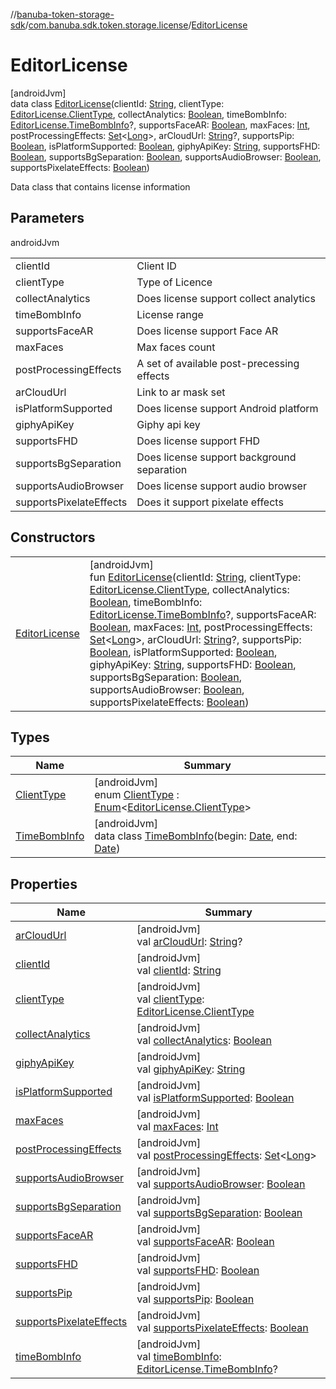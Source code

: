 //[banuba-token-storage-sdk](../../../index.md)/[com.banuba.sdk.token.storage.license](../index.md)/[EditorLicense](index.md)

# EditorLicense

[androidJvm]\
data class [EditorLicense](index.md)(clientId: [String](https://kotlinlang.org/api/latest/jvm/stdlib/kotlin/-string/index.html), clientType: [EditorLicense.ClientType](-client-type/index.md), collectAnalytics: [Boolean](https://kotlinlang.org/api/latest/jvm/stdlib/kotlin/-boolean/index.html), timeBombInfo: [EditorLicense.TimeBombInfo](-time-bomb-info/index.md)?, supportsFaceAR: [Boolean](https://kotlinlang.org/api/latest/jvm/stdlib/kotlin/-boolean/index.html), maxFaces: [Int](https://kotlinlang.org/api/latest/jvm/stdlib/kotlin/-int/index.html), postProcessingEffects: [Set](https://kotlinlang.org/api/latest/jvm/stdlib/kotlin.collections/-set/index.html)&lt;[Long](https://kotlinlang.org/api/latest/jvm/stdlib/kotlin/-long/index.html)&gt;, arCloudUrl: [String](https://kotlinlang.org/api/latest/jvm/stdlib/kotlin/-string/index.html)?, supportsPip: [Boolean](https://kotlinlang.org/api/latest/jvm/stdlib/kotlin/-boolean/index.html), isPlatformSupported: [Boolean](https://kotlinlang.org/api/latest/jvm/stdlib/kotlin/-boolean/index.html), giphyApiKey: [String](https://kotlinlang.org/api/latest/jvm/stdlib/kotlin/-string/index.html), supportsFHD: [Boolean](https://kotlinlang.org/api/latest/jvm/stdlib/kotlin/-boolean/index.html), supportsBgSeparation: [Boolean](https://kotlinlang.org/api/latest/jvm/stdlib/kotlin/-boolean/index.html), supportsAudioBrowser: [Boolean](https://kotlinlang.org/api/latest/jvm/stdlib/kotlin/-boolean/index.html), supportsPixelateEffects: [Boolean](https://kotlinlang.org/api/latest/jvm/stdlib/kotlin/-boolean/index.html))

Data class that contains license information

## Parameters

androidJvm

| | |
|---|---|
| clientId | Client ID |
| clientType | Type of Licence |
| collectAnalytics | Does license support collect analytics |
| timeBombInfo | License range |
| supportsFaceAR | Does license support Face AR |
| maxFaces | Max faces count |
| postProcessingEffects | A set of available post-precessing effects |
| arCloudUrl | Link to ar mask set |
| isPlatformSupported | Does license support Android platform |
| giphyApiKey | Giphy api key |
| supportsFHD | Does license support FHD |
| supportsBgSeparation | Does license support background separation |
| supportsAudioBrowser | Does license support audio browser |
| supportsPixelateEffects | Does it support pixelate effects |

## Constructors

| | |
|---|---|
| [EditorLicense](-editor-license.md) | [androidJvm]<br>fun [EditorLicense](-editor-license.md)(clientId: [String](https://kotlinlang.org/api/latest/jvm/stdlib/kotlin/-string/index.html), clientType: [EditorLicense.ClientType](-client-type/index.md), collectAnalytics: [Boolean](https://kotlinlang.org/api/latest/jvm/stdlib/kotlin/-boolean/index.html), timeBombInfo: [EditorLicense.TimeBombInfo](-time-bomb-info/index.md)?, supportsFaceAR: [Boolean](https://kotlinlang.org/api/latest/jvm/stdlib/kotlin/-boolean/index.html), maxFaces: [Int](https://kotlinlang.org/api/latest/jvm/stdlib/kotlin/-int/index.html), postProcessingEffects: [Set](https://kotlinlang.org/api/latest/jvm/stdlib/kotlin.collections/-set/index.html)&lt;[Long](https://kotlinlang.org/api/latest/jvm/stdlib/kotlin/-long/index.html)&gt;, arCloudUrl: [String](https://kotlinlang.org/api/latest/jvm/stdlib/kotlin/-string/index.html)?, supportsPip: [Boolean](https://kotlinlang.org/api/latest/jvm/stdlib/kotlin/-boolean/index.html), isPlatformSupported: [Boolean](https://kotlinlang.org/api/latest/jvm/stdlib/kotlin/-boolean/index.html), giphyApiKey: [String](https://kotlinlang.org/api/latest/jvm/stdlib/kotlin/-string/index.html), supportsFHD: [Boolean](https://kotlinlang.org/api/latest/jvm/stdlib/kotlin/-boolean/index.html), supportsBgSeparation: [Boolean](https://kotlinlang.org/api/latest/jvm/stdlib/kotlin/-boolean/index.html), supportsAudioBrowser: [Boolean](https://kotlinlang.org/api/latest/jvm/stdlib/kotlin/-boolean/index.html), supportsPixelateEffects: [Boolean](https://kotlinlang.org/api/latest/jvm/stdlib/kotlin/-boolean/index.html)) |

## Types

| Name | Summary |
|---|---|
| [ClientType](-client-type/index.md) | [androidJvm]<br>enum [ClientType](-client-type/index.md) : [Enum](https://kotlinlang.org/api/latest/jvm/stdlib/kotlin/-enum/index.html)&lt;[EditorLicense.ClientType](-client-type/index.md)&gt; |
| [TimeBombInfo](-time-bomb-info/index.md) | [androidJvm]<br>data class [TimeBombInfo](-time-bomb-info/index.md)(begin: [Date](https://developer.android.com/reference/kotlin/java/util/Date.html), end: [Date](https://developer.android.com/reference/kotlin/java/util/Date.html)) |

## Properties

| Name | Summary |
|---|---|
| [arCloudUrl](ar-cloud-url.md) | [androidJvm]<br>val [arCloudUrl](ar-cloud-url.md): [String](https://kotlinlang.org/api/latest/jvm/stdlib/kotlin/-string/index.html)? |
| [clientId](client-id.md) | [androidJvm]<br>val [clientId](client-id.md): [String](https://kotlinlang.org/api/latest/jvm/stdlib/kotlin/-string/index.html) |
| [clientType](client-type.md) | [androidJvm]<br>val [clientType](client-type.md): [EditorLicense.ClientType](-client-type/index.md) |
| [collectAnalytics](collect-analytics.md) | [androidJvm]<br>val [collectAnalytics](collect-analytics.md): [Boolean](https://kotlinlang.org/api/latest/jvm/stdlib/kotlin/-boolean/index.html) |
| [giphyApiKey](giphy-api-key.md) | [androidJvm]<br>val [giphyApiKey](giphy-api-key.md): [String](https://kotlinlang.org/api/latest/jvm/stdlib/kotlin/-string/index.html) |
| [isPlatformSupported](is-platform-supported.md) | [androidJvm]<br>val [isPlatformSupported](is-platform-supported.md): [Boolean](https://kotlinlang.org/api/latest/jvm/stdlib/kotlin/-boolean/index.html) |
| [maxFaces](max-faces.md) | [androidJvm]<br>val [maxFaces](max-faces.md): [Int](https://kotlinlang.org/api/latest/jvm/stdlib/kotlin/-int/index.html) |
| [postProcessingEffects](post-processing-effects.md) | [androidJvm]<br>val [postProcessingEffects](post-processing-effects.md): [Set](https://kotlinlang.org/api/latest/jvm/stdlib/kotlin.collections/-set/index.html)&lt;[Long](https://kotlinlang.org/api/latest/jvm/stdlib/kotlin/-long/index.html)&gt; |
| [supportsAudioBrowser](supports-audio-browser.md) | [androidJvm]<br>val [supportsAudioBrowser](supports-audio-browser.md): [Boolean](https://kotlinlang.org/api/latest/jvm/stdlib/kotlin/-boolean/index.html) |
| [supportsBgSeparation](supports-bg-separation.md) | [androidJvm]<br>val [supportsBgSeparation](supports-bg-separation.md): [Boolean](https://kotlinlang.org/api/latest/jvm/stdlib/kotlin/-boolean/index.html) |
| [supportsFaceAR](supports-face-a-r.md) | [androidJvm]<br>val [supportsFaceAR](supports-face-a-r.md): [Boolean](https://kotlinlang.org/api/latest/jvm/stdlib/kotlin/-boolean/index.html) |
| [supportsFHD](supports-f-h-d.md) | [androidJvm]<br>val [supportsFHD](supports-f-h-d.md): [Boolean](https://kotlinlang.org/api/latest/jvm/stdlib/kotlin/-boolean/index.html) |
| [supportsPip](supports-pip.md) | [androidJvm]<br>val [supportsPip](supports-pip.md): [Boolean](https://kotlinlang.org/api/latest/jvm/stdlib/kotlin/-boolean/index.html) |
| [supportsPixelateEffects](supports-pixelate-effects.md) | [androidJvm]<br>val [supportsPixelateEffects](supports-pixelate-effects.md): [Boolean](https://kotlinlang.org/api/latest/jvm/stdlib/kotlin/-boolean/index.html) |
| [timeBombInfo](time-bomb-info.md) | [androidJvm]<br>val [timeBombInfo](time-bomb-info.md): [EditorLicense.TimeBombInfo](-time-bomb-info/index.md)? |

